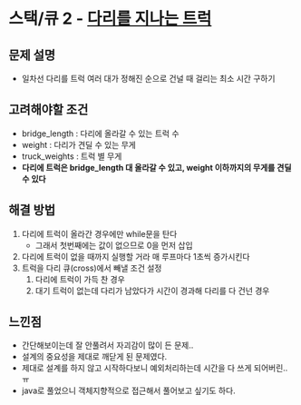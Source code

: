 # 스택/큐 2 - [다리를 지나는 트럭](https://github.com/jykim3097/Programmers/blob/main/src/highscorekit/stackQueue/stackQueue3_%EB%8B%A4%EB%A6%AC%EB%A5%BC%EC%A7%80%EB%82%98%EB%8A%94%ED%8A%B8%EB%9F%AD/Solution.java)

## 문제 설명
* 일차선 다리를 트럭 여러 대가 정해진 순으로 건널 때 걸리는 최소 시간 구하기

## 고려해야할 조건
* bridge_length : 다리에 올라갈 수 있는 트럭 수
* weight : 다리가 견딜 수 있는 무게
* truck_weights : 트럭 별 무게
* **다리에 트럭은 bridge_length 대 올라갈 수 있고, weight 이하까지의 무게를 견딜 수 있다**

## 해결 방법
1. 다리에 트럭이 올라간 경우에만 while문을 탄다
	* 그래서 첫번째에는 값이 없으므로 0을 먼저 삽입
2. 다리에 트럭이 없을 때까지 실행할 거라 매 루프마다 1초씩 증가시킨다
3. 트럭을 다리 큐(cross)에서 빼낼 조건 설정
	1. 다리에 트럭이 가득 찬 경우
	2. 대기 트럭이 없는데 다리가 남았다가 시간이 경과해 다리를 다 건넌 경우

## 느낀점
* 간단해보이는데 잘 안풀려서 자괴감이 많이 든 문제..
* 설계의 중요성을 제대로 깨닫게 된 문제였다.
* 제대로 설계를 하지 않고 시작하다보니 예외처리하는데 시간을 다 쓰게 되어버린..ㅠ
* java로 풀었으니 객체지향적으로 접근해서 풀어보고 싶기도 하다.


